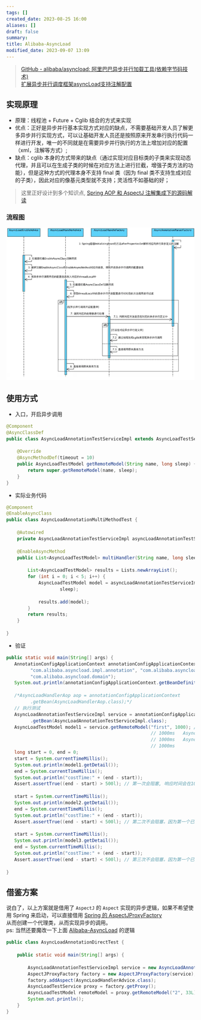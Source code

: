 ```yaml
---
tags: []
created_date: 2023-08-25 16:00
aliases: []
draft: false
summary:
title: Alibaba-AsyncLoad
modified_date: 2023-09-07 13:09
---
```


> [GitHub - alibaba/asyncload: 阿里巴巴异步并行加载工具(依赖字节码技术)](https://github.com/alibaba/asyncload)  
> [扩展异步并行调度框架asyncLoad支持注解配置](扩展异步并行调度框架asyncLoad支持注解配置.md)

## 实现原理

- 原理：线程池 + Future + Cglib 结合的方式来实现
- 优点：正好是异步并行基本实现方式对应的缺点，不需要基础开发人员了解更多异步并行实现方式，可以让基础开发人员还是按照原来开发串行执行代码一样进行开发，唯一的不同就是在需要异步并行执行的方法上增加对应的配置（xml，注解等方式）;
- 缺点：cglib 本身的方式带来的缺点（通过实现对应目标类的子类来实现动态代理，并且可以在生成子类的时候在对应方法上进行拦截，增强子类方法的功能），但是这种方式的代理本身不支持 final 类（因为 final 类不支持生成对应的子类），因此对应的像基元类型就不支持；灵活性不如基础的好；

> 这里正好设计到多个知识点, [Spring AOP 和 AspectJ 注解集成下的源码解读](Spring%20AOP%20和%20AspectJ%20注解集成下的源码解读.md)

### 流程图

![525](../../Attachments/8f7627fedbf657fbd877d70fa7add882_MD5.png)

## 使用方式

- 入口，开启异步调用

```java
@Component
@AsyncClassDef
public class AsyncLoadAnnotationTestServiceImpl extends AsyncLoadTestServiceImpl {

	@Override
	@AsyncMethodDef(timeout = 10)
	public AsyncLoadTestModel getRemoteModel(String name, long sleep) {
		return super.getRemoteModel(name, sleep);
	}
}
```

- 实际业务代码

```java
@Component  
@EnableAsyncClass  
public class AsyncLoadAnnotationMultiMethodTest {

    @Autowired
    private AsyncLoadAnnotationTestServiceImpl asyncLoadAnnotationTestServiceImpl;

    @EnableAsyncMethod
    public List<AsyncLoadTestModel> multiHandler(String name, long sleep) {

        List<AsyncLoadTestModel> results = Lists.newArrayList();
        for (int i = 0; i < 5; i++) {
            AsyncLoadTestModel model = asyncLoadAnnotationTestServiceImpl.getRemoteModel(name,
                    sleep);

            results.add(model);
        }
        return results;
    }

}

```

- 验证

```java
public static void main(String[] args) {  
   AnnotationConfigApplicationContext annotationConfigApplicationContext = new AnnotationConfigApplicationContext(  
         "com.alibaba.asyncload.impl.annotation", "com.alibaba.asyncload.annotation",  
         "com.alibaba.asyncload.domain");  
   System.out.println(annotationConfigApplicationContext.getBeanDefinitionNames());  
  
   /*AsyncLoadHandlerAop aop = annotationConfigApplicationContext  
         .getBean(AsyncLoadHandlerAop.class);*/  
   // 执行测试  
   AsyncLoadAnnotationTestServiceImpl service = annotationConfigApplicationContext  
         .getBean(AsyncLoadAnnotationTestServiceImpl.class);  
   AsyncLoadTestModel model1 = service.getRemoteModel("first", 1000); // 每个请求sleep  
                                                      // 1000ms   AsyncLoadTestModel model2 = service.getRemoteModel("two", 1000); // 每个请求sleep  
                                                      // 1000ms   AsyncLoadTestModel model3 = service.getRemoteModel("three", 1000); // 每个请求sleep  
                                                      // 1000ms  
   long start = 0, end = 0;  
   start = System.currentTimeMillis();  
   System.out.println(model1.getDetail());  
   end = System.currentTimeMillis();  
   System.out.println("costTime:" + (end - start));  
   Assert.assertTrue((end - start) > 500l); // 第一次会阻塞, 响应时间会在1000ms左右  
  
   start = System.currentTimeMillis();  
   System.out.println(model2.getDetail());  
   end = System.currentTimeMillis();  
   System.out.println("costTime:" + (end - start));  
   Assert.assertTrue((end - start) < 500l); // 第二次不会阻塞，因为第一个已经阻塞了1000ms  
  
   start = System.currentTimeMillis();  
   System.out.println(model3.getDetail());  
   end = System.currentTimeMillis();  
   System.out.println("costTime:" + (end - start));  
   Assert.assertTrue((end - start) < 500l); // 第三次不会阻塞，因为第一个已经阻塞了1000ms  
  
}
```

## 借鉴方案

说白了，以上方案就是借用了 `AspectJ` 的 `Aspect` 实现的异步逻辑，如果不希望使用 Spring 来启动，可以直接借用 [Spring 的 AspectJProxyFactory](../Reference/Spring%20的%20AspectJProxyFactory.md)  
从而创建一个代理类，从而实现异步的调用。  
ps: 当然还要魔改一下上面 [Alibaba-AsyncLoad](#流程图) 的逻辑

```java
public class AsyncLoadAnnotationDirectTest {  
      
    public static void main(String[] args) {  
      
        AsyncLoadAnnotationTestServiceImpl service = new AsyncLoadAnnotationTestServiceImpl();  
        AspectJProxyFactory factory = new AspectJProxyFactory(service);  
        factory.addAspect(AsyncLoadHandlerAdvice.class);  
        AsyncLoadTestService proxy = factory.getProxy();  
        AsyncLoadTestModel remoteModel = proxy.getRemoteModel("2", 33L);  
        System.out.println();  
    }  
}
```
